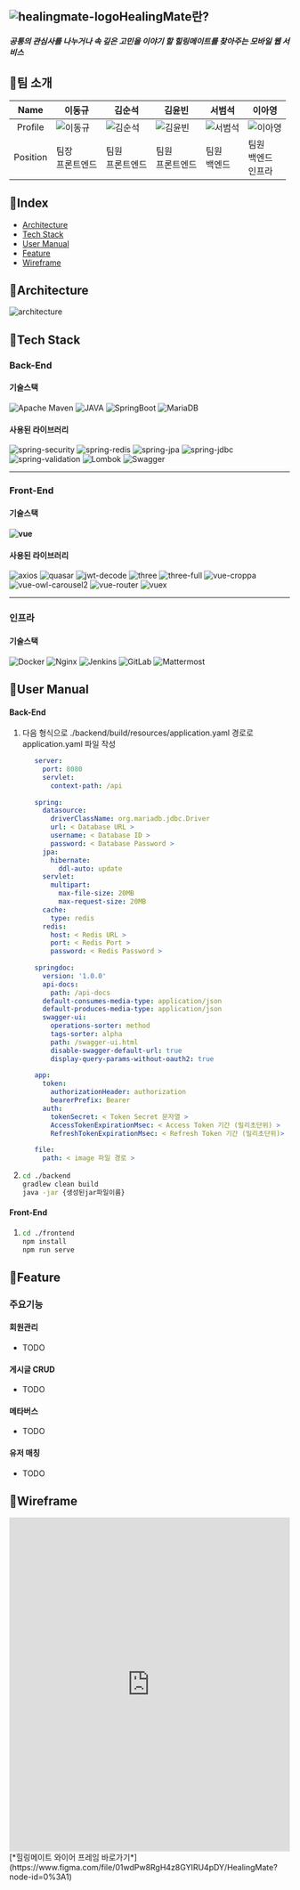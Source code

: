 ## ![healingmate-logo](README.assets/healingmate-logo.png)HealingMate란?

##### 공통의 관심사를 나누거나 속 깊은 고민을 이야기 할 힐링메이트를 찾아주는 모바일 웹 서비스

## 🚢팀 소개

|   Name   | 이동규                              | 김순석                              | 김윤빈                              | 서범석                              | 이아영                              |
| :------: | ----------------------------------- | ----------------------------------- | ----------------------------------- | ----------------------------------- | ----------------------------------- |
| Profile  | ![이동규](README.assets/이동규.jpg) | ![김순석](README.assets/김순석.png) | ![김윤빈](README.assets/김윤빈.png) | ![서범석](README.assets/서범석.png) | ![이아영](README.assets/이아영.png) |
| Position | 팀장<br />프론트엔드                | 팀원 <br />프론트엔드               | 팀원 <br />프론트엔드               | 팀원 <br />백엔드                   | 팀원<br />백엔드<br />인프라        |

## 📖Index

- [Architecture](#archiecture)
- [Tech Stack](#tech-stack)
- [User Manual](#user-manual)
- [Feature](#feature)
- [Wireframe](#wireframe)

## 📌Architecture

![architecture](README.assets/architecture.png)

## 📌Tech Stack

### Back-End

#### 기술스택

![Apache Maven](https://img.shields.io/badge/Apache_Maven-4.0.0-C71A36?Style=flat&logo=Apache-Maven&logoColor=C71A36)
![JAVA ](https://img.shields.io/badge/JAVA_JDK-1.8-007396?Style=flat&logo=Java&logoColor=007396)
![SpringBoot](https://img.shields.io/badge/SpringBoot-2.4.2-6DB33F?Style=flat&logo=Spring&logoColor=6DB33F)
![MariaDB](https://img.shields.io/badge/MariaDB(AWS_RDS)-10.4.13-61DAFB?Style=flat&logo=MariaDB&logoColor=61DAFB)

#### 사용된 라이브러리
![spring-security](https://img.shields.io/badge/Spring_security-2.4.2-6DB33F?Style=flat&logo=Spring&logoColor=85EA2D)
![spring-redis](https://img.shields.io/badge/Spring_redis-2.4.2-DC382D?Style=flat&logo=Redis&logoColor=DC382D)
![spring-jpa](https://img.shields.io/badge/Spring_jpa-2.4.2-6DB33F?Style=flat&logo=Spring&logoColor=85EA2D)
![spring-jdbc](https://img.shields.io/badge/Spring_jdbc-2.4.2-6DB33F?Style=flat&logo=Spring&logoColor=85EA2D)
![spring-validation](https://img.shields.io/badge/Spring_validation-2.4.2-6DB33F?Style=flat&logo=Spring&logoColor=85EA2D)
![Lombok](https://img.shields.io/badge/Lombok-1.18.16-BC4521?Style=flat)
![Swagger](https://img.shields.io/badge/Swagger-2.9.2-85EA2D?Style=flat&logo=Swagger&logoColor=85EA2D)

---

### Front-End

#### 기술스택

#### ![vue](https://img.shields.io/badge/Vue.js-2.6.11-4FC08D?Style=flat&logo=Vue-js&logoColor=4FC08D)


#### 사용된 라이브러리

![axios](https://img.shields.io/badge/Axios-0.21.1-61DAFB?Style=flat)
![quasar](https://img.shields.io/badge/Quasar-1.0.0-1976d2?Style=flat&logo=Quasar&logoColor=1976d2)
![jwt-decode](https://img.shields.io/badge/Jwt_Decode-3.1.2-000000?Style=flat&logo=JSON-Web-Tokens&logoColor=000000)
![three](https://img.shields.io/badge/Three.js-0.128.0-000000?Style=flat&logo=Three.js&logoColor=000000)
![three-full](https://img.shields.io/badge/Three_Full-28.0.2-000000?Style=flat&logo=&logoColor=)
![vue-croppa](https://img.shields.io/badge/Vue_Croppa-1.3.8-4FC08D?Style=flat&logo=Vue-js&logoColor=4FC08D)
![vue-owl-carousel2](https://img.shields.io/badge/Vue_Owl_Carousel2-2.0.7-4FC08D?Style=flat&logo=Vue-js&logoColor=4FC08D)
![vue-router](https://img.shields.io/badge/Vue_Router-3.5.1-4FC08D?Style=flat&logo=Vue-js&logoColor=4FC08D)
![vuex](https://img.shields.io/badge/Vuex-3.6.2-2FC08D?Style=flat&logo=Vue-js&logoColor=4FC08D)

---

### 인프라

#### 기술스택

![Docker](https://img.shields.io/badge/Docker-gray?Style=flat&logo=Docker&logoColor=2496ED)
![Nginx](https://img.shields.io/badge/Nginx-gray?Style=flat&logo=Nginx&logoColor=269539)
![Jenkins](https://img.shields.io/badge/Jenkins-gray?Style=flat&logo=Jenkins&logoColor=D24939)
![GitLab](https://img.shields.io/badge/GitLab-gray?Style=flat&logo=GitLab&logoColor=FCA121)
![Mattermost](https://img.shields.io/badge/Mattermost-gray?Style=flat&logo=Mattermost&logoColor=0072C6)



## 📌User Manual

#### Back-End

1. 다음 형식으로 ./backend/build/resources/application.yaml 경로로 application.yaml 파일 작성

   ```yaml
      server:
        port: 8080
        servlet:
          context-path: /api
      
      spring:
        datasource:
          driverClassName: org.mariadb.jdbc.Driver
          url: < Database URL >
          username: < Database ID >
          password: < Database Password >
        jpa:
          hibernate:
            ddl-auto: update
        servlet:
          multipart:
            max-file-size: 20MB
            max-request-size: 20MB
        cache:
          type: redis
        redis:
          host: < Redis URL >
          port: < Redis Port >
          password: < Redis Password >
      
      springdoc:
        version: '1.0.0'
        api-docs:
          path: /api-docs
        default-consumes-media-type: application/json
        default-produces-media-type: application/json
        swagger-ui:
          operations-sorter: method
          tags-sorter: alpha
          path: /swagger-ui.html
          disable-swagger-default-url: true
          display-query-params-without-oauth2: true
      
      app:
        token:
          authorizationHeader: authorization
          bearerPrefix: Bearer
        auth:
          tokenSecret: < Token Secret 문자열 >
          AccessTokenExpirationMsec: < Access Token 기간 (밀리초단위) >
          RefreshTokenExpirationMsec: < Refresh Token 기간 (밀리초단위)>
      
      file:
        path: < image 파일 경로 >
   ```

   

2. ```bash
   cd ./backend
   gradlew clean build
   java -jar {생성된jar파일이름}
   ```

#### Front-End

1. ```bash
   cd ./frontend
   npm install
   npm run serve
   ```



## 📌Feature

### 주요기능

#### 회원관리

- TODO

#### 게시글 CRUD

- TODO

#### 메타버스

- TODO

#### 유저 매칭

- TODO



## 📌Wireframe

<iframe height='600' scrolling='no' title='Fancy Animated SVG Menu' src='https://www.figma.com/embed?embed_host=astra&url=
       https://www.figma.com/file/01wdPw8RgH4z8GYIRU4pDY/HealingMate?node-id=0%3A1' frameborder='no' allowtransparency='true' allowfullscreen='true' style='width: 100%;'>
</iframe>
[*힐링메이트 와이어 프레임 바로가기*](https://www.figma.com/file/01wdPw8RgH4z8GYIRU4pDY/HealingMate?node-id=0%3A1)

